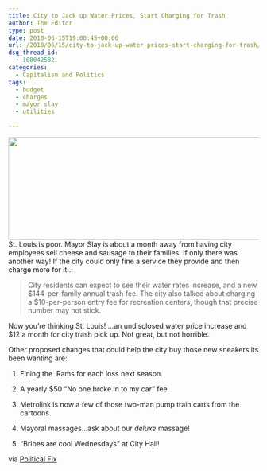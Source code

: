 ```yaml
---
title: City to Jack up Water Prices, Start Charging for Trash
author: The Editor
type: post
date: 2010-06-15T19:00:45+00:00
url: /2010/06/15/city-to-jack-up-water-prices-start-charging-for-trash/
dsq_thread_id:
  - 108042582
categories:
  - Capitalism and Politics
tags:
  - budget
  - charges
  - mayor slay
  - utilities

---
```

<a rel="attachment wp-att-5019" href="http://punchingkitty.com/2010/06/15/city-to-jack-up-water-prices-start-charging-for-trash/mayor_slay/"><img class="aligncenter size-full wp-image-5019" title="mayor_slay" src="http://media.punchingkitty.com/wordpress/2010/06/mayor_slay.jpg?filter=full" alt="" width="600" height="207" /></a>St. Louis is poor. Mayor Slay is about a month away from having city employees sell cheese and sausage to their families. If only there was another way! If the city could only fine a service they provide and then charge more for it&#8230;

> City residents can expect to see their water rates increase, and a new $144-per-family annual trash fee. The city also talked about charging a $10-per-person entry fee for recreation centers, though that precise number may not stick.

Now you&#8217;re thinking St. Louis! &#8230;an undisclosed water price increase and $12 a month for city trash pick up. Not great, but not horrible.

Other proposed changes that could help the city buy those new sneakers its been wanting are:

1. Fining the  Rams for each loss next season.

2. A yearly $50 &#8220;No one broke in to my car&#8221; fee.

3. Metrolink is now a few of those two-man pump train carts from the cartoons.

4. Mayoral massages&#8230;ask about our _deluxe_ massage!

5. &#8220;Bribes are cool Wednesdays&#8221; at City Hall!

via <a href="http://interact.stltoday.com/blogzone/political-fix/city-hall/2010/06/watch-for-trash-water-rate-hikes-in-st-louis/" target="_blank">Political Fix</a>